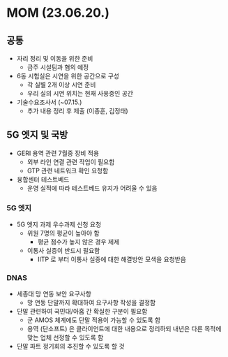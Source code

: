 # MOM (23.06.20.)

## 공통
- 자리 정리 및 이동을 위한 준비
  - 금주 시설팀과 협의 예정
- 6동 시험실은 시연을 위한 공간으로 구성
  - 각 실별 2개 이상 시연 준비
  - 우리 실의 시연 위치는 현재 사용중인 공간 
- 기술수요조사서 (~07.15.)
  - 추가 내용 정리 후 제출 (이종훈, 김정태)

## 5G 엣지 및 국방
- GERI 용역 관련 7월중 장비 적용
  - 외부 라인 연결 관련 작업이 필요함
  - GTP 관련 네트워크 확인 요청함
- 융합센터 테스트베드
  - 운영 실적에 따라 테스트베드 유지가 어려울 수 있음

### 5G 엣지
- 5G 엣지 과제 우수과제 신청 요청
  - 위원 7명의 평균이 높아야 함
    - 평균 점수가 높지 않은 경우 제제
  - 이통사 실증이 반드시 필요함
    - IITP 로 부터 이통사 실증에 대한 해결방안 모색을 요청받음

### DNAS
- 세종대 망 연동 보안 요구사항
  - 망 연동 단말까지 확대하여 요구사항 작성을 결정함
- 단말 관련하여 국민대/아홉 간 확실한 구분이 필요함
  - 군 AMOS 체계에도 단말 적용이 가능할 수 있도록 함
  - 용역 (단소프트) 은 클라이언트에 대한 내용으로 정리하되 내년은 다른 목적에 맞는 업체 선정할 수 있도록 함
- 단말 파트 정기회의 추진할 수 있도록 할 것
